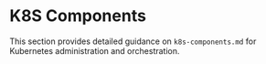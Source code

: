 # K8S Components

This section provides detailed guidance on `k8s-components.md` for Kubernetes administration and orchestration.